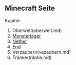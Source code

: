 ## Minecraft Seite

Kapitel:

1. Oberwelt(oberwelt.md)
1. [Monsterjäger](monsterjäger.md)
1. [Nether](nether.md)
1. [End](end.md)
1. Verzaubern(vezaubern.md)
1. Tränke(tränke.md)




